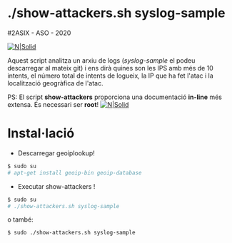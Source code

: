 # ./show-attackers.sh syslog-sample
#2ASIX - ASO - 2020


[![N|Solid](http://www.institutpedralbes.cat/wp-content/uploads/2020/02/logo.jpg)](http://www.institutpedralbes.cat/)



Aquest script analitza un arxiu de logs (*syslog-sample* el podeu descarregar al mateix git) i ens dirà quines son les IPS amb més de 10 intents, el número total de intents de logueix, la IP que ha fet l'atac i la localització geogràfica de l'atac.

PS: El script **show-attackers** proporciona una documentació **in-line** més extensa. És necessari ser **root**!
[![N|Solid](https://i.imgur.com/pnQuwyv.png)](https://github.com/asixGV/show-attackers/blob/main/show-attackers.sh)


# Instal·lació
  - Descarregar geoiplookup!
  ```sh
  $ sudo su
  # apt-get install geoip-bin geoip-database
  ```
  - Executar show-attackers !
  ```sh
 $ sudo su
 # ./show-attackers.sh syslog-sample
  ```
  o també:
  ```sh
  $ sudo ./show-attackers.sh syslog-sample
  ```
